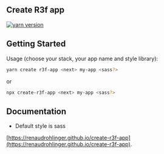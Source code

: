 ## Create R3f app

[![yarn version](https://badge.fury.io/js/create-r3f-app.svg)](https://badge.fury.io/js/create-r3f-app)


## Getting Started

Usage (choose your stack, your app name and style library):


```bash
yarn create r3f-app <next> my-app <sass?>
```

or

```bash
npx create-r3f-app <next> my-app <sass?>
```

## Documentation
- Default style is sass

[https://renaudrohlinger.github.io/create-r3f-app](https://renaudrohlinger.github.io/create-r3f-app).
